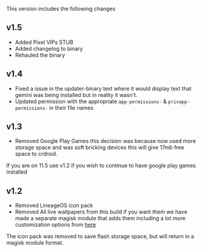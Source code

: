 This version includes the following changes

## v1.5
- Added Pixel VIPs STUB
- Added changelog to binary
- Rehauled the binary

## v1.4
- Fixed a issue in the updater-binary text where it would display text that gemini was being installed but in reality it wasn't.
- Updated permission with the appropriate `app-permissions-` & `privapp-permissions-` in their file names

## v1.3
- Removed Google Play Games this decision was because 
 now used more storage space and was soft bricking devices this will give 17mb free space to crdroid.

If you are on 11.5 use v1.2 if you wish to continue to have google play games installed

## v1.2
- Removed LineageOS icon pack
- Removed All live wallpapers from this build if you want them we have made a separate magisk module that adds them including a lot more customization options from [here](https://github.com/PS2ClassicsVault/Ultimate-Customization-Mod)


The icon pack was removed to save flash storage space, but will return in a magisk module format.